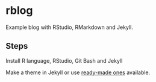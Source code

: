 # rblog
Example blog with RStudio, RMarkdown and Jekyll.

## Steps
<p>Install R language, RStudio, Git Bash and Jekyll</p>
<p>Make a theme in Jekyll or use <a href="http://jekyllthemes.org/">ready-made ones</a> available.</p>

